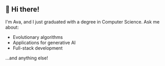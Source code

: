 ## 👋 Hi there!  
I'm Ava, and I just graduated with a degree in Computer Science. Ask me about:

- Evolutionary algorithms
- Applications for generative AI
- Full-stack development

...and anything else!
